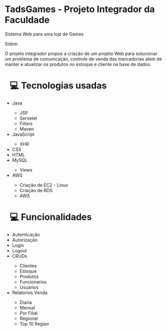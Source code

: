 

# TadsGames - Projeto Integrador da Faculdade
Sistema Web para uma loja de Games

Sobre:

O projeto integrador propos a criação de um projeto Web para solucionar um problema de comunicação, controle de venda das mercadorias alem 
de manter e atualizar os produtos no estoque e cliente na base de dados.

<h1><a id="user-content-computer-tecnologias-usadas" class="anchor" aria-hidden="true" href="#computer-tecnologias-usadas"><svg class="octicon octicon-link" viewBox="0 0 16 16" version="1.1" width="16" height="16" aria-hidden="true"></svg></a><g-emoji class="g-emoji" alias="computer" fallback-src="https://github.githubassets.com/images/icons/emoji/unicode/1f4bb.png">💻</g-emoji> Tecnologias usadas</h1>

<ul>
    <li>Java</li>
      <ul>
        <li>JSP</li>
        <li>Servelet</li>
        <li>Filters</li>
        <li>Maven</li>
      </ul>
    <li>JavaScript</li>
    <ul>
      <li>XHR</li>
    </ul>
    <li>CSS</li>
    <li>HTML</li>
    <li>MySQL</li>
    <ul>
      <li>Views</li>
    </ul>
    <li>AWS</li>
    <ul>
      <li>Criação de EC2 - Linux</li>
      <li>Criação de RDS</li>
      <li>AWS</li>
    </ul>
</ul>

<h1><a id="user-content-computer-tecnologias-usadas" class="anchor" aria-hidden="true" href="#computer-tecnologias-usadas"><svg class="octicon octicon-link" viewBox="0 0 16 16" version="1.1" width="16" height="16" aria-hidden="true"></svg></a><g-emoji class="g-emoji" alias="computer" fallback-src="https://github.githubassets.com/images/icons/emoji/unicode/1f4bb.png">💻</g-emoji> Funcionalidades</h1>
<ul>
  <li>Autenticação</li>
  <li>Autorização</li>
  <li>Login</li>
  <li>Logout</li>
  <li>CRUDs</li>
  <ul>
    <li>Clientes</li>
    <li>Estoque</li>
    <li>Produtos</li>
    <li>Funcionarios</li>
    <li>Usuarios</li>
  </ul>
  <li>Relatorios Venda</li>
   <ul>
    <li>Diaria</li>
    <li>Mensal</li>
    <li>Por Filial</li>
    <li>Regional</li>
    <li>Top 10 Regiao</li>
  </ul>  
</ul>


